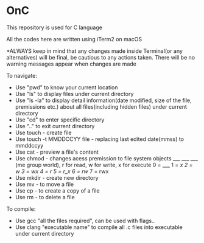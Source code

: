 # OnC
This repository is used for C language

All the codes here are written using iTerm2 on macOS

*ALWAYS keep in mind that any changes made inside Terminal(or any alternatives) will be final, be cautious to any actions taken. There will be no warning messages appear when changes are made

To navigate:
- Use "pwd" to know your current location
- Use "ls" to display files under current directory
- Use "ls -la" to display detail information(date modified, size of the file, premissions etc.) about all files(including hidden files) under current directory
- Use "cd" to enter specific directory
- Use ".." to exit current directory
- Use touch - create file
- Use touch -t MMDDCCYY file - replacing last edited date(mmss) to mmddccyy
- Use cat - preview a file's content
- Use chmod - changes acess premission to file system objects ___ ___ ___ (me group world), r for read, w for write, x for execute
	0 = ___		1 = __x		2 = _w_		3 = _wx
	4 = r__		5 = r_x		6 = rw_		7 = rwx
- Use mkdir - create new directory
- Use mv - to move a file
- Use cp - to create a copy of a file
- Use rm - to delete a file

To compile:
- Use gcc "all the files required", can be used with flags..
- Use clang "executable name" to compile all .c files into executable under current directory
